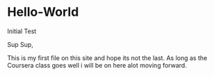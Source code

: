 # Hello-World
Initial Test

Sup Sup,

  This is my first file on this site and hope its not the last. As long as the Coursera class goes well i will be on here alot moving forward.
